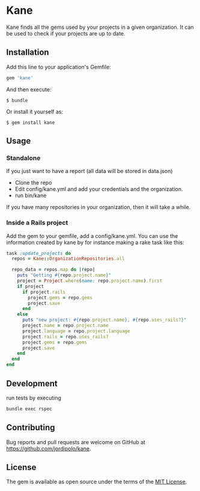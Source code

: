 # Kane

Kane finds all the gems used by your projects in a given organization.
It can be used to check if your projects are up to date.


## Installation

Add this line to your application's Gemfile:

```ruby
gem 'kane'
```

And then execute:

    $ bundle

Or install it yourself as:

    $ gem install kane

## Usage

### Standalone
If you just want to have a report (all data will be stored in data.json)
- Clone the repo
- Edit config/kane.yml and add your credentials and the organization.
- run bin/kane

If you have many repositories in your organization, then it will take a
while.


### Inside a Rails project

Add the gem to your gemfile, add a config/kane.yml.
You can use the information created by kane by for instance making a
rake task like this:
```ruby
task :update_projects do
  repos = Kane::OrganizationRepositories.all

  repo_data = repos.map do |repo|
    puts "Getting #{repo.project.name}"
    project = Project.where(name: repo.project.name).first
    if project
      if project.rails
        project.gems = repo.gems
        project.save
      end
    else
      puts "new project: #{repo.project.name}, #{repo.uses_rails?}"
      project.name = repo.project.name
      project.language = repo.project.language
      project.rails = repo.uses_rails?
      project.gems = repo.gems
      project.save
    end
  end
end
```


## Development

run tests by executing
```bash
bundle exec rspec
```

## Contributing

Bug reports and pull requests are welcome on GitHub at https://github.com/jordipolo/kane.


## License

The gem is available as open source under the terms of the [MIT License](http://opensource.org/licenses/MIT).

